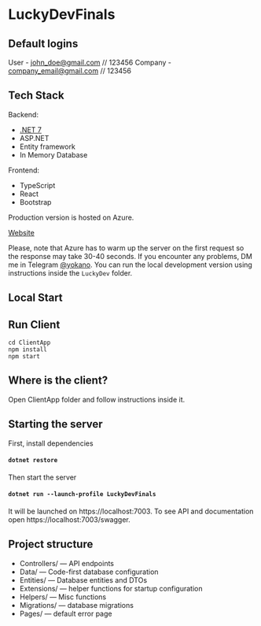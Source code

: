 # LuckyDevFinals
## Default logins
User - john_doe@gmail.com // 123456
Company - company_email@gmail.com // 123456
## Tech Stack
Backend:
- [.NET 7](https://dotnet.microsoft.com/en-us/download/dotnet/7.0)
- ASP.NET
- Entity framework
- In Memory Database
  
Frontend:
- TypeScript
- React
- Bootstrap

Production version is hosted on Azure.

[Website](https://luckydevfinal.azurewebsites.net/)

Please, note that Azure has to warm up the server on the first request so the response may take 30-40 seconds. If you encounter any problems, DM me in Telegram [@yokano](https://t.me/yokano).
You can run the local development version using instructions inside the `LuckyDev` folder.

## Local Start

## Run Client
```
cd ClientApp
npm install
npm start
```

## Where is the client?
Open ClientApp folder and follow instructions inside it.

## Starting the server

First, install dependencies
#### `dotnet restore`

Then start the server
#### `dotnet run --launch-profile LuckyDevFinals`

It will be launched on https://localhost:7003. To see API and documentation open https://localhost:7003/swagger.

## Project structure
 - Controllers/ — API endpoints
 - Data/ — Code-first database configuration
 - Entities/ — Database entities and DTOs
 - Extensions/ — helper functions for startup configuration
 - Helpers/ — Misc functions
 - Migrations/ — database migrations
 - Pages/ — default error page
